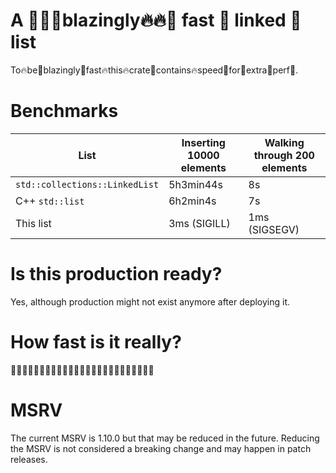 # A 🚀🔥🔥**blazingly**🔥🔥🚀 fast 🚀 linked 🚀 list

To🔥be🚀blazingly🚀fast🔥this🔥crate🚀contains🔥speed🚀for🚀extra🚀perf🚀.

# Benchmarks

| List                           | Inserting 10000 elements | Walking through 200 elements
|--------------------------------|--------------------------|-----------------------------
| `std::collections::LinkedList` | 5h3min44s                | 8s
| C++ `std::list`                | 6h2min4s                 | 7s
| This list                      | 3ms (SIGILL)             | 1ms (SIGSEGV)


# Is this production ready?
Yes, although production might not exist anymore after deploying it.

# How fast is it really?
🚀🚀🚀🚀🚀🚀🚀🚀🚀🚀🚀🚀🚀🚀🚀🚀🚀🚀🚀🚀🚀🚀🚀🚀🚀

# MSRV

The current MSRV is 1.10.0 but that may be reduced in the future. Reducing the MSRV is not considered a breaking change and may happen in patch releases.
